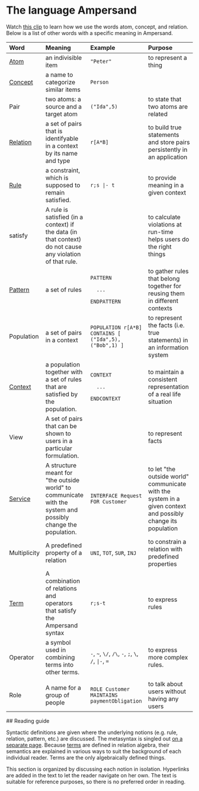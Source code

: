 # The language Ampersand

Watch [this clip](https://player.ou.nl/wowzaportlets/#!production/Cq0M1nv) to learn how we use the words atom, concept, and relation. Below is a list of other words with a specific meaning in Ampersand.

<table>
  <thead>
    <tr>
      <th style="text-align:left">Word</th>
      <th style="text-align:left">Meaning</th>
      <th style="text-align:left">Example</th>
      <th style="text-align:left">Purpose</th>
    </tr>
  </thead>
  <tbody>
    <tr>
      <td style="text-align:left"><a href="atoms.md">Atom</a>
      </td>
      <td style="text-align:left">an indivisible item</td>
      <td style="text-align:left"><code>&quot;Peter&quot;</code>
      </td>
      <td style="text-align:left">to represent a thing</td>
    </tr>
    <tr>
      <td style="text-align:left"><a href="concepts.md">Concept</a>
      </td>
      <td style="text-align:left">a name to categorize similar items</td>
      <td style="text-align:left"><code>Person</code>
      </td>
      <td style="text-align:left"></td>
    </tr>
    <tr>
      <td style="text-align:left">Pair</td>
      <td style="text-align:left">two atoms: a source and a target atom</td>
      <td style="text-align:left"><code>(&quot;Ida&quot;,5)</code>
      </td>
      <td style="text-align:left">to state that two atoms are related</td>
    </tr>
    <tr>
      <td style="text-align:left"><a href="relations.md">Relation</a>
      </td>
      <td style="text-align:left">a set of pairs that is identifyable in a context by its name and type</td>
      <td
      style="text-align:left"><code>r[A*B]</code>
        </td>
        <td style="text-align:left">to build true statements and store pairs persistently in an application</td>
    </tr>
    <tr>
      <td style="text-align:left"><a href="rules/">Rule</a>
      </td>
      <td style="text-align:left">a constraint, which is supposed to remain satisfied.</td>
      <td style="text-align:left"><code>r;s |- t</code>
      </td>
      <td style="text-align:left">to provide meaning in a given context</td>
    </tr>
    <tr>
      <td style="text-align:left">satisfy</td>
      <td style="text-align:left">A rule is satisfied (in a context) if the data (in that context) do not
        cause any violation of that rule.</td>
      <td style="text-align:left"></td>
      <td style="text-align:left">to calculate violations at run-time helps users do the right things</td>
    </tr>
    <tr>
      <td style="text-align:left"><a href="patterns.md">Pattern</a>
      </td>
      <td style="text-align:left">a set of rules</td>
      <td style="text-align:left">
        <p><code>PATTERN</code>
        </p>
        <p><code>  ...</code>
        </p>
        <p><code>ENDPATTERN</code>
        </p>
      </td>
      <td style="text-align:left">to gather rules that belong together for reusing them in different contexts</td>
    </tr>
    <tr>
      <td style="text-align:left">Population</td>
      <td style="text-align:left">a set of pairs in a context</td>
      <td style="text-align:left"><code>POPULATION r[A*B] CONTAINS [ (&quot;Ida&quot;,5), (&quot;Bob&quot;,1) ]</code>
      </td>
      <td style="text-align:left">to represent the facts (i.e. true statements) in an information system</td>
    </tr>
    <tr>
      <td style="text-align:left"><a href="context.md">Context</a>
      </td>
      <td style="text-align:left">a population together with a set of rules that are satisfied by the population.</td>
      <td
      style="text-align:left">
        <p><code>CONTEXT</code>
        </p>
        <p><code>  ...</code>
        </p>
        <p><code>ENDCONTEXT</code>
        </p>
        </td>
        <td style="text-align:left">to maintain a consistent representation of a real life situation</td>
    </tr>
    <tr>
      <td style="text-align:left">View</td>
      <td style="text-align:left">A set of pairs that can be shown to users in a particular formulation.</td>
      <td
      style="text-align:left"></td>
        <td style="text-align:left">to represent facts</td>
    </tr>
    <tr>
      <td style="text-align:left"><a href="services/">Service</a>
      </td>
      <td style="text-align:left">A structure meant for "the outside world" to communicate with the system
        and possibly change the population.</td>
      <td style="text-align:left"><code>INTERFACE Request FOR Customer</code>
      </td>
      <td style="text-align:left">to let "the outside world" communicate with the system in a given context
        and possibly change its population</td>
    </tr>
    <tr>
      <td style="text-align:left">Multiplicity</td>
      <td style="text-align:left">A predefined property of a relation</td>
      <td style="text-align:left"><code>UNI</code>, <code>TOT</code>, <code>SUR</code>, <code>INJ</code>
      </td>
      <td style="text-align:left">to constrain a relation with predefined properties</td>
    </tr>
    <tr>
      <td style="text-align:left"><a href="terms/">Term</a>
      </td>
      <td style="text-align:left">A combination of relations and operators that satisfy the Ampersand syntax</td>
      <td
      style="text-align:left"><code>r;s-t</code>
        </td>
        <td style="text-align:left">to express rules</td>
    </tr>
    <tr>
      <td style="text-align:left">Operator</td>
      <td style="text-align:left">a symbol used in combining terms into other terms.</td>
      <td style="text-align:left"><code>-</code>, <code>~</code>, <code>\/</code>, <code>/\</code>, <code>-</code>, <code>;</code>, <code>\</code>, <code>/</code>, <code>|-</code>, <code>=</code>
      </td>
      <td style="text-align:left">to express more complex rules.</td>
    </tr>
    <tr>
      <td style="text-align:left"></td>
      <td style="text-align:left"></td>
      <td style="text-align:left"></td>
      <td style="text-align:left"></td>
    </tr>
    <tr>
      <td style="text-align:left">Role</td>
      <td style="text-align:left">A name for a group of people</td>
      <td style="text-align:left"><code>ROLE Customer MAINTAINS paymentObligation</code>
      </td>
      <td style="text-align:left">to talk about users without having any users</td>
    </tr>
  </tbody>
</table>## Reading guide

Syntactic definitions are given where the underlying notions \(e.g. rule, relation, pattern, etc.\) are discussed. The metasyntax is singled out [on a separate page](how-to-read-syntax-statements.md). Because [terms](terms/) are defined in relation algebra, their semantics are explained in various ways to suit the background of each individual reader. Terms are the only algebraically defined things.

This section is organized by discussing each notion in isolation. Hyperlinks are added in the text to let the reader navigate on her own. The text is suitable for reference purposes, so there is no preferred order in reading.

